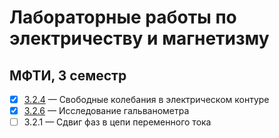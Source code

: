 # Лабораторные работы по электричеству и магнетизму
## МФТИ, 3 семестр    
- [x]  [3.2.4](https://github.com/cardoholic/GenPhys-labs_3sem/blob/master/3.2.4/3.2.4.pdf) &mdash;  Свободные колебания в электрическом контуре
- [x]  [3.2.6](https://github.com/cardoholic/GenPhys-labs_3sem/blob/master/3.2.6/3.2.6.pdf) &mdash;  Исследование гальванометра 
- [ ]  3.2.1 &mdash;  Сдвиг фаз в цепи переменного тока  
